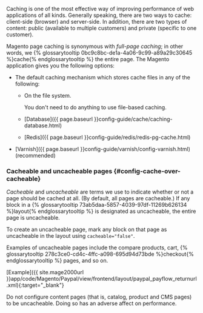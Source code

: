 <div markdown= "1">

Caching is one of the most effective way of improving performance of web applications of all kinds. Generally speaking, there are two ways to cache: client-side (browser) and server-side. In addition, there are two types of content: public (available to multiple customers) and private (specific to one customer).

Magento page caching is synonymous with *full-page caching*; in other words, we {% glossarytooltip 0bc9c8bc-de1a-4a06-9c99-a89a29c30645 %}cache{% endglossarytooltip %} the entire page. The Magento application gives you the following options:

*	The default caching mechanism which stores cache files in any of the following:

	*	On the file system. 

		You don't need to do anything to use file-based caching.
	*	[Database]({{ page.baseurl }}config-guide/cache/caching-database.html)
	*	[Redis]({{ page.baseurl }}config-guide/redis/redis-pg-cache.html)
*	[Varnish]({{ page.baseurl }}config-guide/varnish/config-varnish.html) (recommended)

### Cacheable and uncacheable pages {#config-cache-over-cacheable}
*Cacheable* and *uncacheable* are terms we use to indicate whether or not a page should be cached at all. (By default, all pages are cacheable.) If any block in a {% glossarytooltip 73ab5daa-5857-4039-97df-11269b626134 %}layout{% endglossarytooltip %} is designated as uncacheable, the entire page is uncacheable.

To create an uncacheable page, mark any block on that page as uncacheable in the layout using `cacheable="false"`. 

Examples of uncacheable pages include the compare products, cart, {% glossarytooltip 278c3ce0-cd4c-4ffc-a098-695d94d73bde %}checkout{% endglossarytooltip %} pages, and so on. 

[Example]({{ site.mage2000url }}app/code/Magento/Paypal/view/frontend/layout/paypal_payflow_returnurl.xml){:target="_blank"}

<div class="bs-callout bs-callout-warning">
    <p>Do not configure content pages (that is, catalog, product and CMS pages) to be uncacheable. Doing so has an adverse affect on performance.</p>
</div>

